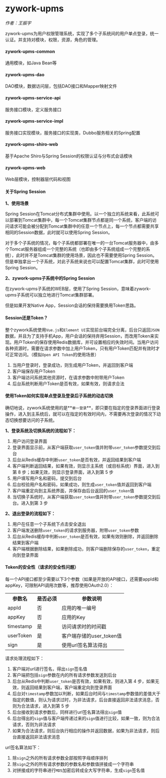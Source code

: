 # zywork-upms

*作者：王振宇*

zywork-upms为用户权限管理系统，实现了多个子系统间的用户单点登录，统一认证。并支持对模块，权限，资源，角色的管理。

#### zywork-upms-common

通用模块，如Java Bean等

#### zywork-upms-dao

DAO模块，数据访问层，包括DAO接口和Mapper映射文件

#### zywork-upms-service-api

服务接口模块，定义服务接口

#### zywork-upms-service-impl

服务接口实现模块，服务接口的实现类，Dubbo服务相关的Spring配置

#### zywork-upms-shiro-web

基于Apache Shiro与Spring Session的权限认证与分布式会话模块

#### zywork-upms-web

Web层模块，控制器层代码和视图

#### 关于Spring Session

**1、使用场景**

Spring Session在Tomcat分布式集群中使用。以一个独立的系统来看，此系统可以部署到Tomcat集群中，每一个Tomcat集群节点都是同一个系统，客户端的访问请求可能会被分配到Tomcat集群中的任意一个节点上，每一个节点都需要共享相同的Session数据，此时就可以使用Spring Session。

对于多个子系统的情况，每个子系统都部署在唯一的一台Tomcat服务器中，由多个Tomcat服务器组成一个完整的系统（也即由多个子系统组成一个完整的系统），此时并不是Tomcat集群的使用场景，因此也不需要使用Spring Session。但是单独拿出一个子系统，对此子系统来说也可以配置Tomcat集群，此时可使用Spring Session。

**2、zywork-upms子系统中的Spring Session**

在zywork-upms子系统的WEB层，使用了Spring Session，意味着zywork-upms子系统可以独立地进行Tomcat集群部署。

但是如果开发Native App，Session会话的保持需要换用Token思路。

#### Session还是Token？

整个zywork系统使用```Vue.js```和```Element UI```实现前台端完全分离，后台只返回```JSON```数据，并且为了支持手机App，用户会话的保持弃用Session，而改用Token来实现。用户Token的保存使用Redis数据库，并可设置相应的失效时间。当用户访问各种资源时，需要在请求参数中加上用户Token，只有用户Token匹配并有效时才可正常访问。（模拟```Open API Token```的使用场景）

1. 当用户登录时，登录成功，则生成用户Token，并返回到客户端
2. 客户端保存用户Token
3. 客户端访问系统其他资源时，在请求参数中附带用户Token
4. 后台系统判断用户Token是否有效，如果有效，则请求合法

#### 使用Token如何实现单点登录及登录后子系统的动态切换

确切地说，zywork系统使用的是**```单一登录```**，即只要在指定的登录界面进行登录操作，进入到主系统后，就可以在指定的有效时间内，不需要再次登录的情况下动态切换想要访问的子系统。

**1、登录系统及切换系统的流程如下：**

1. 用户访问登录界面
2. 登录界面显示前，从客户端获取```user_token```值并附带```user_token```参数提交到后台
3. 后台从Redis缓存中判断```user_token```是否有效，并返回结果到客户端
4. 客户端判断返回结果，如果有效，则显示主系统（或目标系统）界面，进入到第 8 步；如果无效，则显示登录界面，进入到第 5 步
5. 用户填写用户名和密码，提交到后台
6. 后台校验用户名和密码，如果成功，则生成```user_token```值并返回到客户端
7. 客户端重定向到主系统界面，并保存由后台返回的```user_token```值
8. 当切换子系统时，从客户端获取```user_token```值并附带```user_token```参数提交到后台。进入到第 3 步

**2、退出登录的流程如下：**

1. 用户在任意一个子系统下点击安全退出
2. 客户端发送删除```user_token```的请求到服务器，附带```user_token```参数
3. 后台从Redis缓存中判断```user_token```是否有效，如果有效则删除，并返回删除结果到客户端
4. 客户端根据删除结果，如果删除成功，则客户端删除保存的```user_token```，重定向到登录界面

#### Token的安全性（请求的安全性问题）
每一个API接口都至少需要以下3个参数（如果是开放的API接口，还需要appId和appKey，可限制API调用次数等，推荐使用OAuth2.0）：

<table>
	<tbody>
		<tr>
			<th>参数名</th>
			<th>是否必须</th>
			<th>参数说明</th>
		</tr>
		<tr>
			<td>appId</td>
			<td>否</td>
			<td>应用的唯一编号</td>
		</tr>
		<tr>
			<td>appKey</td>
			<td>否</td>
			<td>应用的Key</td>
		</tr>
		<tr>
			<td>timestamp</td>
			<td>是</td>
			<td>访问请求时的时间戳</td>
		</tr>
		<tr>
			<td>userToken</td>
			<td>是</td>
			<td>客户端存储的user_token值</td>
		</tr>
		<tr>
			<td>sign</td>
			<td>是</td>
			<td>使用url签名算法得出</td>
		</tr>
	</tbody>
</table>

请求处理流程如下：

1. 客户端对url进行签名，得出```sign```签名值
2. 客户端把包括```sign```参数在内的所有请求参数发送到后台
3. 后台从Redis中判断```user_token```是否有效，如果有效，则进入第 4 步，如果无效，则返回结果到客户端，客户端重定向到登录界面
4. 后台对```timestamp```参数加以判断，如果后台时间与```timestamp```参数值的差值大于指定的数值，则认为请求过时，为非法请求，后台直接返回非法请求消息，否则为合法请求，进入到第 5 步
5. 后台接收到请求参数后，同样进行url签名算法得出```sign```值
6. 后台得出的```sign```值与客户端传递过来的```sign```值进行比较，如果一致，则为合法请求，否则为非法请求
7. 如果为合法请求，则后台执行相应的操作并返回数据，如果为非法请求，则后台直接返回非法请求消息

url签名算法如下：

1. 除```sign```之外的所有请求参数全部按照字母顺序排列
2. 除```sign```之外的所有请求参数的参数名和参数值拼接成一个字符串
3. 对拼接成的字符串进行```MD5```加密后转成全大写字符串，生成```sign```签名值